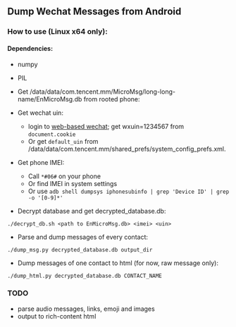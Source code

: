 ## Dump Wechat Messages from Android

### How to use (Linux x64 only):

#### Dependencies:
+ numpy
+ PIL

+ Get /data/data/com.tencent.mm/MicroMsg/long-long-name/EnMicroMsg.db from rooted phone:
+ Get wechat uin:
	+ login to [web-based wechat](https://wx.qq.com); get wxuin=1234567 from `document.cookie`
	+ Or get ``default_uin`` from /data/data/com.tencent.mm/shared_prefs/system_config_prefs.xml.
+ Get phone IMEI:
	+ Call `*#06#` on your phone
	+ Or find IMEI in system settings
	+ Or use `adb shell dumpsys iphonesubinfo | grep 'Device ID' | grep -o '[0-9]*'`
+ Decrypt database and get decrypted_database.db:
```
./decrypt_db.sh <path to EnMicroMsg.db> <imei> <uin>
```
+ Parse and dump messages of every contact:
```
./dump_msg.py decrypted_database.db output_dir
```
+ Dump messages of one contact to html (for now, raw message only):
```
./dump_html.py decrypted_database.db CONTACT_NAME
```

### TODO
+ parse audio messages, links, emoji and images
+ output to rich-content html
